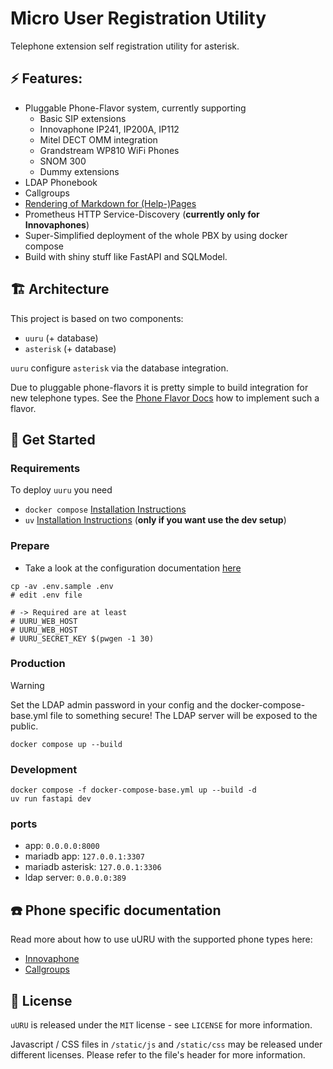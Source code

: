 # Micro User Registration Utility

Telephone extension self registration utility for asterisk.



## ⚡️ Features:
* Pluggable Phone-Flavor system, currently supporting
    * Basic SIP extensions
    * Innovaphone IP241, IP200A, IP112
    * Mitel DECT OMM integration
    * Grandstream WP810 WiFi Phones
    * SNOM 300
    * Dummy extensions
* LDAP Phonebook
* Callgroups
* [Rendering of Markdown for (Help-)Pages](/docs/pages.md)
* Prometheus HTTP Service-Discovery (**currently only for Innovaphones**)
* Super-Simplified deployment of the whole PBX by using docker compose
* Build with shiny stuff like FastAPI and SQLModel.

## 🏗️ Architecture

This project is based on two components:

* `uuru` (+ database)
* `asterisk` (+ database)

`uuru` configure `asterisk` via the database integration.

Due to pluggable phone-flavors it is pretty simple to build
integration for new telephone types. See the [Phone Flavor Docs](/docs/phone-flavors.md) how to
implement such a flavor.

## 🚀 Get Started

### Requirements

To deploy `uuru` you need

* `docker compose` [Installation Instructions](https://docs.docker.com/compose/install/)
* `uv` [Installation Instructions](https://docs.astral_.sh/uv/getting-started/installation/) (**only if you want use the dev setup**)

### Prepare

* Take a look at the configuration documentation [here](/docs/configuration.md)

```
cp -av .env.sample .env
# edit .env file

# -> Required are at least
# UURU_WEB_HOST
# UURU_WEB_HOST
# UURU_SECRET_KEY $(pwgen -1 30)
```

### Production

> [!WARNING]
> Set the LDAP admin password in your config and the docker-compose-base.yml file
> to something secure! The LDAP server will be exposed to the public.


```
docker compose up --build
```

### Development

```
docker compose -f docker-compose-base.yml up --build -d
uv run fastapi dev
```

### ports

* app: `0.0.0.0:8000`
* mariadb app: `127.0.0.1:3307`
* mariadb asterisk: `127.0.0.1:3306`
* ldap server: `0.0.0.0:389`

## ☎️ Phone specific documentation
Read more about how to use uURU with the supported phone types here:
* [Innovaphone](/docs/phones/innovaphone.md)
* [Callgroups](/docs/phones/callgroup.md)

## 🔑 License

`uURU` is released under the `MIT` license - see `LICENSE` for more information.

Javascript / CSS files in `/static/js` and `/static/css` may be released under different
licenses. Please refer to the file's header for more information.